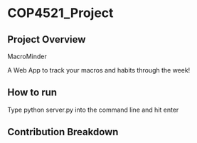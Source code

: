 # COP4521_Project

## Project Overview
MacroMinder

A Web App to track your macros and habits through the week!

## How to run
Type python server.py into the command line and hit enter

## Contribution Breakdown
